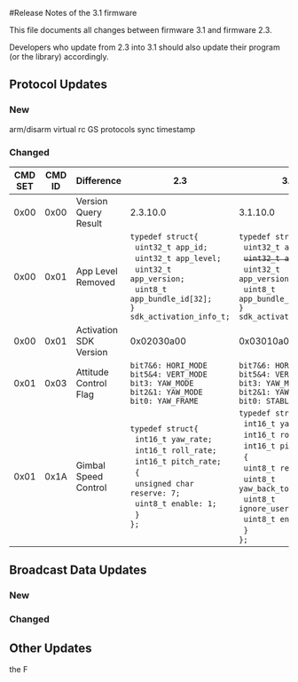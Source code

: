#Release Notes of the 3.1 firmware

This file documents all changes between firmware 3.1 and firmware 2.3.

Developers who update from 2.3 into 3.1 should also update their program (or the library) accordingly.


## Protocol Updates

### New
arm/disarm
virtual rc
GS protocols
sync timestamp

### Changed


|CMD SET|CMD ID|Difference|2.3|3.1|
|-------|------|---|---|---|
|0x00|0x00|Version Query Result|2.3.10.0|3.1.10.0
|0x00|0x01|App Level Removed|`typedef struct{ `<br>&nbsp;&nbsp;`uint32_t app_id;`<br>&nbsp;&nbsp;`uint32_t app_level;`<br>&nbsp;&nbsp;`uint32_t app_version;`<br>&nbsp;&nbsp;`uint8_t app_bundle_id[32];`<br>`} sdk_activation_info_t;`|`typedef struct{ `<br>&nbsp;&nbsp;`uint32_t app_id;`<br>&nbsp;&nbsp;~~`uint32_t app_level;`~~<br>&nbsp;&nbsp;`uint32_t app_version;`<br>&nbsp;&nbsp;`uint8_t app_bundle_id[32];`<br>`} sdk_activation_info_t;`|
|0x00|0x01|Activation SDK Version|0x02030a00|0x03010a00|
|0x01|0x03|Attitude Control Flag|`bit7&6: HORI_MODE`<br>`bit5&4: VERT_MODE`<br>`bit3: YAW_MODE`<br>`bit2&1: YAW_MODE`<br>`bit0: YAW_FRAME`|`bit7&6: HORI_MODE`<br>`bit5&4: VERT_MODE`<br>`bit3: YAW_MODE`<br>`bit2&1: YAW_MODE`<br>`bit0: STABLE_FLAG`|
|0x01|0x1A|Gimbal Speed Control|`typedef struct{`<br>&nbsp;&nbsp;`int16_t yaw_rate;`<br>&nbsp;&nbsp;`int16_t roll_rate;`<br>&nbsp;&nbsp;`int16_t pitch_rate;`<br>&nbsp;&nbsp;`{`<br>&nbsp;&nbsp;`unsigned char reserve: 7;`<br>&nbsp;&nbsp;`uint8_t enable: 1;`<br>&nbsp;&nbsp;`}`<br>`};`|`typedef struct{`<br>&nbsp;&nbsp;`int16_t yaw_rate;`<br>&nbsp;&nbsp;`int16_t roll_rate;`<br>&nbsp;&nbsp;`int16_t pitch_rate;`<br>&nbsp;&nbsp;`{`<br>&nbsp;&nbsp;`uint8_t reservce:5;`<br>&nbsp;&nbsp;`uint8_t yaw_back_to_center:1;`<br>&nbsp;&nbsp;`uint8_t ignore_user_stick: 1;`<br>&nbsp;&nbsp;`uint8_t enable: 1;`<br>&nbsp;&nbsp;`}`<br>`};`


## Broadcast Data Updates

### New

### Changed

## Other Updates

the F
